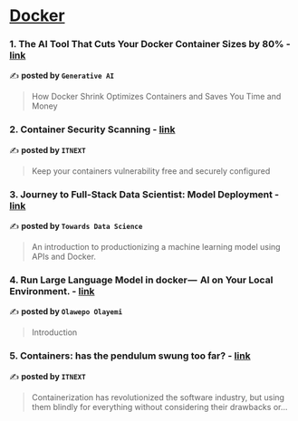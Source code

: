 
<h1><a href=https://medium.com/tag/docker/recommended target="_blank" rel="noopener noreferrer">Docker</a></h1>
<h3>1. The AI Tool That Cuts Your Docker Container Sizes by 80% - <a href="https://medium.com/generative-ai/the-ai-tool-that-cuts-your-docker-container-sizes-by-80-08cf1644cf34" target="_blank" rel="noopener noreferrer">link</a></h3>

✍️ **posted by `Generative AI`**

<blockquote>How Docker Shrink Optimizes Containers and Saves You Time and Money</blockquote>

<h3>2. Container Security Scanning - <a href="https://medium.com/itnext/container-security-scanning-f16b438db58d" target="_blank" rel="noopener noreferrer">link</a></h3>

✍️ **posted by `ITNEXT`**

<blockquote>Keep your containers vulnerability free and securely configured</blockquote>

<h3>3. Journey to Full-Stack Data Scientist: Model Deployment - <a href="https://medium.com/towards-data-science/journey-to-full-stack-data-scientist-model-deployment-f385f244ec67" target="_blank" rel="noopener noreferrer">link</a></h3>

✍️ **posted by `Towards Data Science`**

<blockquote>An introduction to productionizing a machine learning model using APIs and Docker.</blockquote>

<h3>4. Run Large Language Model in docker —  AI on Your Local Environment. - <a href="https://medium.com/@sejuba/run-large-language-model-in-docker-ai-on-your-local-environment-e5571be5d8b1" target="_blank" rel="noopener noreferrer">link</a></h3>

✍️ **posted by `Olawepo Olayemi`**

<blockquote>Introduction</blockquote>

<h3>5. Containers: has the pendulum swung too far? - <a href="https://medium.com/itnext/containers-has-the-pendulum-swung-too-far-208ad02a6b42" target="_blank" rel="noopener noreferrer">link</a></h3>

✍️ **posted by `ITNEXT`**

<blockquote>Containerization has revolutionized the software industry, but using them blindly for everything without considering their drawbacks or…</blockquote>

